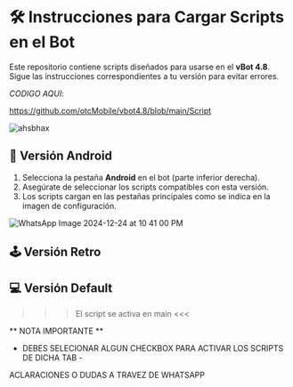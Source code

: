 # 🛠️ **Instrucciones para Cargar Scripts en el Bot**  

Este repositorio contiene scripts diseñados para usarse en el **vBot 4.8**. Sigue las instrucciones correspondientes a tu versión para evitar errores.  

*CODIGO AQUI*:

https://github.com/otcMobile/vbot4.8/blob/main/Script

![ahsbhax](https://github.com/user-attachments/assets/8613bebd-c0bf-48b8-a475-e52552e26808)



## 📱 **Versión Android**  
1. Selecciona la pestaña **Android** en el bot (parte inferior derecha).  
2. Asegúrate de seleccionar los scripts compatibles con esta versión.  
3. Los scripts cargan en las pestañas principales como se indica en la imagen de configuración.

![WhatsApp Image 2024-12-24 at 10 41 00 PM](https://github.com/user-attachments/assets/3de4f3f2-dcc4-4776-80ea-d634dc768ca6)



## 🕹️ **Versión Retro**  

## 💻 **Versión Default**  

>>> El script se activa en main <<<




** NOTA IMPORTANTE **
- DEBES SELECIONAR ALGUN CHECKBOX PARA ACTIVAR LOS SCRIPTS DE DICHA TAB -

ACLARACIONES O DUDAS A TRAVEZ DE WHATSAPP

